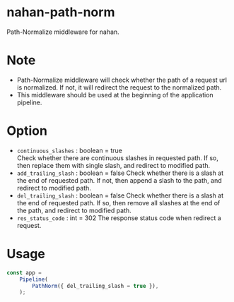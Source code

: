 # nahan-path-norm

Path-Normalize middleware for nahan.

# Note

+ Path-Normalize middleware will check whether the path of a request url is normalized. If not, it will redirect the request to the normalized path.
+ This middleware should be used at the beginning of the application pipeline.

# Option

+ `continuous_slashes` : boolean = true  
  Check whether there are continuous slashes in requested path. If so, then replace them with single slash, and redirect to modified path.
+ `add_trailing_slash` : boolean = false
  Check whether there is a slash at the end of requested path. If not, then append a slash to the path, and redirect to modified path.
+ `del_trailing_slash` : boolean = false
  Check whether there is a slash at the end of requested path. If so, then remove all slashes at the end of the path, and redirect to modified path.
+ `res_status_code` : int = 302
  The response status code when redirect a request.

# Usage

``` javascript
const app =
    Pipeline(
        PathNorm({ del_trailing_slash = true }),
    );
```
